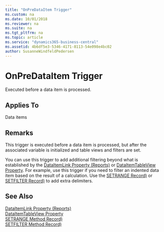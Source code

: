 ```yaml
---
title: "OnPreDataItem Trigger"
ms.custom: na
ms.date: 10/01/2018
ms.reviewer: na
ms.suite: na
ms.tgt_pltfrm: na
ms.topic: article
ms.service: "dynamics365-business-central"
ms.assetid: 4b6df5e3-5346-4171-8113-54e098e4bc02
author: SusanneWindfeldPedersen
---
```



# OnPreDataItem Trigger
Executed before a data item is processed.  

## Applies To  
 Data items  

## Remarks  
 This trigger is executed before a data item is processed, but after the associated variable is initialized and table views and filters are set.  

 You can use this trigger to add additional filtering beyond what is established by the [DataItemLink Property (Reports)](../properties/devenv-dataitemlink-reports-property.md) or [DataItemTableView Property](../properties/devenv-dataitemtableview-property.md). For example, use this trigger if you need to filter an indented data item based on the result of a calculation. Use the [SETRANGE Record)](../methods/devenv-setrange-method-record.md) or [SETFILTER Record)](../methods/devenv-setfilter-method-record.md)  to add extra delimiters.  

## See Also  
 [DataItemLink Property (Reports)](../properties/devenv-dataitemlink-reports-property.md)   
 [DataItemTableView Property](../properties/devenv-dataitemtableview-property.md)   
 [SETRANGE Method Record)](../methods/devenv-setrange-method-record.md)   
 [SETFILTER Method Record)](../methods/devenv-setfilter-method-record.md)
